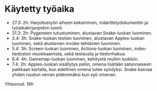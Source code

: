 # Käytetty työaika

- 27.3: 2h: Harjoitustyön aiheen keksiminen, määrittelydokumentin ja työaikakirjanpidon luonti.
- 31.3: 2h: Pygameen tutustuminen, alustavan Snake-luokan luominen.
- 3.4: 3h: Snake-luokan testien luominen, alustavan Apples-luokan luominen, sekä alustavien invoke-tehtävien luominen.
- 5.4: 3h: Screen-luokan luominen, Actions-luokan luominen, index-tiedoston muokkaamista, sekä testausta ja tiedonhakua.
- 6.4: 4h: Gamemap-luokan luominen, kehitystä muihin luokkiin.
- 7.4: 2h: Apples-luokan sisällytys peliin, omena lisätään satunnaiseen paikkaan kartalla, kun edellinen omena tulee syödyksi. Snake kasvaa yhden ruudun verran pidemmäksi kun syö omenan.

*Yhteensä: 16h*
